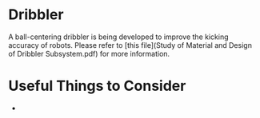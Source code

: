 # Dribbler
A ball-centering dribbler is being developed to improve the kicking accuracy of robots. 
Please refer to [this file](Study of Material and Design of Dribbler Subsystem.pdf) for more information.

# Useful Things to Consider
  - 

